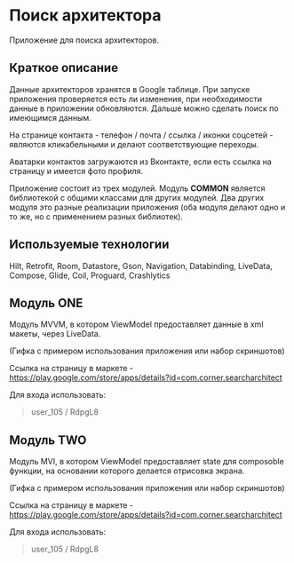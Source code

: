# Поиск архитектора
Приложение для поиска архитекторов.

## Краткое описание
Данные архитекторов хранятся в Google таблице. При запуске приложения проверяется есть ли изменения,
при необходимости данные в приложении обновляются. Дальше можно сделать поиск по имеющимся данным.

На странице контакта - телефон / почта / ссылка / иконки соцсетей - являются кликабельными и делают соответствующие переходы.

Аватарки контактов загружаются из Вконтакте, если есть ссылка на страницу и имеется фото профиля.

Приложение состоит из трех модулей. Модуль **COMMON** является библиотекой с общими классами для других модулей. Два других модуля это разные реализации приложения (оба модуля делают одно и то же, но с применением разных библиотек).

## Используемые технологии
Hilt, Retrofit, Room, Datastore, Gson, Navigation, Databinding, LiveData, Compose, Glide, Coil, Proguard, Crashlytics

## Модуль ONE
Модуль MVVM, в котором ViewModel предоставляет данные в xml макеты, через LiveData.

(Гифка с примером использования приложения или набор скриншотов)

Ссылка на страницу в маркете - https://play.google.com/store/apps/details?id=com.corner.searcharchitect

Для входа использовать:
>user_105 / RdpgL8

## Модуль TWO
Модуль MVI, в котором ViewModel предоставляет state для composoble функции, на основании которого делается отрисовка экрана.

(Гифка с примером использования приложения или набор скриншотов)

Ссылка на страницу в маркете - https://play.google.com/store/apps/details?id=com.corner.searcharchitect

Для входа использовать:
>user_105 / RdpgL8

